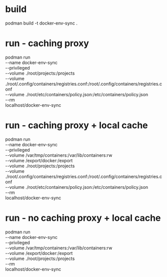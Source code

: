 # build
podman build -t docker-env-sync .

# run - caching proxy
podman run \
--name docker-env-sync \
--privileged \
--volume ./root/projects:/projects \
--volume ./root/.config/containers/registries.conf:/root/.config/containers/registries.conf \
--volume ./root/etc/containers/policy.json:/etc/containers/policy.json \
--rm \
localhost/docker-env-sync

# run - caching proxy + local cache
podman run \
--name docker-env-sync \
--privileged \
--volume /var/tmp/containers:/var/lib/containers:rw \
--volume /export/docker:/export \
--volume ./root/projects:/projects \
--volume ./root/.config/containers/registries.conf:/root/.config/containers/registries.conf \
--volume ./root/etc/containers/policy.json:/etc/containers/policy.json \
--rm \
localhost/docker-env-sync

# run - no caching proxy + local cache
podman run \
--name docker-env-sync \
--privileged \
--volume /var/tmp/containers:/var/lib/containers:rw \
--volume /export/docker:/export \
--volume ./root/projects:/projects \
--rm \
localhost/docker-env-sync
